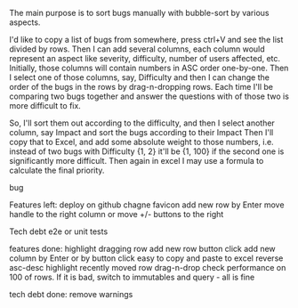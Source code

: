 The main purpose is to sort bugs manually with bubble-sort by various aspects.

I'd like to copy a list of bugs from somewhere, press ctrl+V and see the list divided by rows.
Then I can add several columns, each column would represent an aspect like severity, difficulty, number of users affected, etc. Initially, those columns will contain numbers in ASC order one-by-one.
Then I select one of those columns, say, Difficulty and then I can change the order of the bugs in the rows by drag-n-dropping rows. Each time I'll be comparing two bugs together and answer the questions with of those two is more difficult to fix.

So, I'll sort them out according to the difficulty, and then I select another column, say Impact and sort the bugs according to their Impact
Then I'll copy that to Excel, and add some absolute weight to those numbers, i.e. instead of two bugs with Difficulty {1, 2} it'll be {1, 100} if the second one is significantly more difficult. Then again in excel I may use a formula to calculate the final priority.

bug

Features left:
    deploy on github
    chagne favicon
    add new row by Enter 
    move handle to the right column or move +/- buttons to the right

Tech debt
    e2e or unit tests


features done:
    highlight dragging row
    add new row button click
    add new column by Enter or by button click
    easy to copy and paste to excel
    reverse asc-desc
    highlight recently moved row
    drag-n-drop
    check performance on 100 of rows. If it is bad, switch to immutables and query - all is fine

tech debt done:
    remove warnings